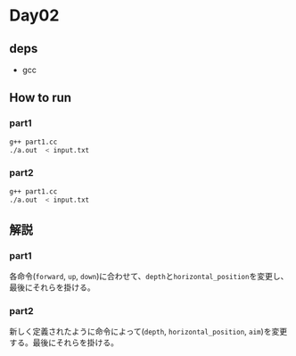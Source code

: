# Day02

## deps

- gcc

## How to run

### part1

```bash
g++ part1.cc
./a.out  < input.txt
```

### part2

```bash
g++ part1.cc
./a.out  < input.txt
```

## 解説

### part1

各命令(`forward`, `up`, `down`)に合わせて、`depth`と`horizontal_position`を変更し、最後にそれらを掛ける。

### part2

新しく定義されたように命令によって(`depth`, `horizontal_position`, `aim`)を変更する。最後にそれらを掛ける。
